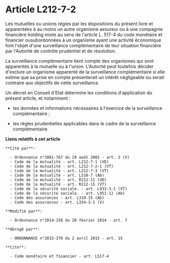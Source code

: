# Article L212-7-2

Les mutuelles ou unions régies par les dispositions du présent livre et apparentées à au moins un autre organisme assureur ou
à une compagnie financière holding mixte au sens de l'article L. 517-4 du code monétaire et financier ousubordonnées à un
organisme ayant une activité économique font l'objet d'une surveillance complémentaire de leur situation financière par
l'Autorité de contrôle prudentiel et de résolution. 

La surveillance complémentaire tient compte des organismes qui sont apparentés à la mutuelle ou à l'union. L'Autorité peut
toutefois décider d'exclure un organisme apparenté de la surveillance complémentaire si elle estime que sa prise en compte
présenterait un intérêt négligeable ou serait contraire aux objectifs de cette surveillance. 

Un décret en Conseil d'Etat détermine les conditions d'application du présent article, et notamment :

- les données et informations nécessaires à l'exercice de la surveillance complémentaire ;

- les règles prudentielles applicables dans le cadre de la surveillance complémentaire.

**Liens relatifs à cet article**

	**Cité par**:

	  - Ordonnance n°2001-767 du 29 août 2001 - art. 3 (V)
	  - Code de la mutualité - art. L212-7-1 (VD)
	  - Code de la mutualité - art. L212-7-2-1 (VT)
	  - Code de la mutualité - art. L212-7-3 (VT)
	  - Code de la mutualité - art. L510-7 (Ab)
	  - Code de la mutualité - art. R212-11 (VD)
	  - Code de la mutualité - art. R212-15 (VT)
	  - Code de la sécurité sociale. - art. L933-3-1 (VT)
	  - Code de la sécurité sociale. - art. L951-12 (Ab)
	  - Code des assurances - art. L310-15 (Ab)
	  - Code des assurances - art. L334-3-1 (V)

	**Modifié par**:

	  - Ordonnance n°2014-158 du 20 février 2014 - art. 7

	**Abrogé par**:

	  - ORDONNANCE n°2015-378 du 2 avril 2015 - art. 15

	**Cite**:

	  - Code monétaire et financier - art. L517-4
